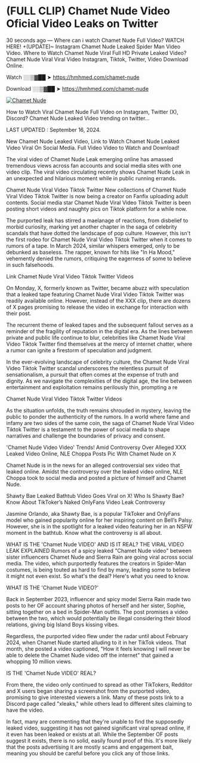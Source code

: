 # (FULL CLIP) Chamet Nude Video Oficial Video Leaks on Twitter

30 seconds ago — Where can i watch Chamet Nude Full Video? WATCH HERE! +(UPDATE)~ Instagram Chamet Nude Leaked Spider Man Video Video. Where to Watch Chamet Nude Viral Full HD Private Leaked Video? Chamet Nude Viral Viral Video Instagram, Tiktok, Twitter, Video Download Online.

Watch ░░▒▓██ ➤ https://hmhmed.com/chamet-nude

Download ░░▒▓██ ➤ https://hmhmed.com/chamet-nude

[![Chamet Nude](https://i.imgur.com/dJHk4Zq.gif)](https://hmhmed.com/chamet-nude)

How to Watch Viral Chamet Nude Full Video on Instagram, Twitter (X), Discord? Chamet Nude Leaked Video trending on twitter...

LAST UPDATED : September 16, 2024.

New Chamet Nude Leaked Video, Link to Watch Chamet Nude Leaked Video Viral On Social Media. Full Video Video to Watch and Download!

The viral video of Chamet Nude Leak emerging online has amassed tremendous views across fan accounts and social media sites with one video clip. The viral video circulating recently shows Chamet Nude Leak in an unexpected and hilarious moment while in public running errands.

Chamet Nude Viral Video Tiktok Twitter New collections of Chamet Nude Viral Video Tiktok Twitter is now being a creator on Fanfix uploading adult contents. Social media star Chamet Nude Viral Video Tiktok Twitter is been posting short videos and naughty pics on Tiktok platform for a while now.

The purported leak has stirred a maelanage of reactions, from disbelief to morbid curiosity, marking yet another chapter in the saga of celebrity scandals that have dotted the landscape of pop culture. However, this isn't the first rodeo for Chamet Nude Viral Video Tiktok Twitter when it comes to rumors of a tape. In March 2024, similar whispers emerged, only to be debunked as baseless. The rapper, known for hits like "In Ha Mood," vehemently denied the rumors, critiquing the eagerness of some to believe in such falsehoods.

Link Chamet Nude Viral Video Tiktok Twitter Videos

On Monday, X, formerly known as Twitter, became abuzz with speculation that a leaked tape featuring Chamet Nude Viral Video Tiktok Twitter was readily available online. However, instead of the XXX clip, there are dozens of X pages promising to release the video in exchange for interaction with their post.

The recurrent theme of leaked tapes and the subsequent fallout serves as a reminder of the fragility of reputation in the digital era. As the lines between private and public life continue to blur, celebrities like Chamet Nude Viral Video Tiktok Twitter find themselves at the mercy of internet chatter, where a rumor can ignite a firestorm of speculation and judgment.

In the ever-evolving landscape of celebrity culture, the Chamet Nude Viral Video Tiktok Twitter scandal underscores the relentless pursuit of sensationalism, a pursuit that often comes at the expense of truth and dignity. As we navigate the complexities of the digital age, the line between entertainment and exploitation remains perilously thin, prompting a re

Chamet Nude Viral Video Tiktok Twitter Videos

As the situation unfolds, the truth remains shrouded in mystery, leaving the public to ponder the authenticity of the rumors. In a world where fame and infamy are two sides of the same coin, the saga of Chamet Nude Viral Video Tiktok Twitter is a testament to the power of social media to shape narratives and challenge the boundaries of privacy and consent.

'Chamet Nude Video Video' Trends! Amid Controversy Over Alleged XXX Leaked Video Online, NLE Choppa Posts Pic With Chamet Nude on X

Chamet Nude is in the news for an alleged controversial sex video that leaked online. Amidst the controversy over the leaked video online, NLE Choppa took to social media and posted a picture of himself and Chamet Nude.

Shawty Bae Leaked Bathtub Video Goes Viral on X! Who Is Shawty Bae? Know About TikToker’s Naked OnlyFans Video Leak Controversy

Jasmine Orlando, aka Shawty Bae, is a popular TikToker and OnlyFans model who gained popularity online for her inspiring content on Bell’s Palsy. However, she is in the spotlight for a leaked video featuring her in an NSFW moment in the bathtub. Know what the controversy is all about.

WHAT IS THE 'Chamet Nude VIDEO' AND IS IT REAL? THE VIRAL VIDEO LEAK EXPLAINED Rumors of a spicy leaked "Chamet Nude video" between sister influencers Chamet Nude and Sierra Rain are going viral across social media. The video, which purportedly features the creators in Spider-Man costumes, is being touted as hard to find by many, leading some to believe it might not even exist. So what's the deal? Here's what you need to know.

WHAT IS THE 'Chamet Nude VIDEO?'

Back in September 2023, influencer and spicy model Sierra Rain made two posts to her OF account sharing photos of herself and her sister, Sophie, sitting together on a bed in Spider-Man outfits. The post promises a video between the two, which would potentially be illegal considering their blood relations, giving big Island Boys kissing vibes.

Regardless, the purported video flew under the radar until about February 2024, when Chamet Nude started alluding to it in her TikTok videos. That month, she posted a video captioned, "How it feels knowing I will never be able to delete the Chamet Nude video off the internet" that gained a whopping 10 million views.

IS THE 'Chamet Nude VIDEO' REAL?

From there, the video only continued to spread as other TikTokers, Redditor and X users began sharing a screenshot from the purported video, promising to give interested viewers a link. Many of these posts link to a Discord page called "xleaks," while others lead to different sites claiming to have the video.

In fact, many are commenting that they're unable to find the supposedly leaked video, suggesting it has not gained significant viral spread online, if it even has been leaked or exists at all. While the September OF posts suggest it exists, there is no solid, easily found proof of this. It's more likely that the posts advertising it are mostly scams and engagement bait, meaning you should be careful before you click any of those links.